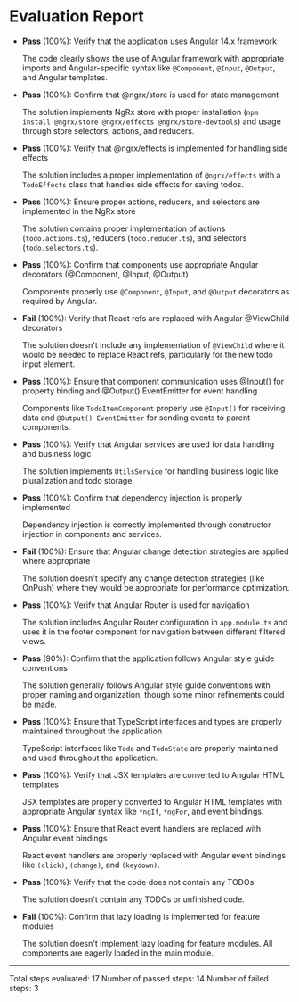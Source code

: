 # Evaluation Report

- **Pass** (100%): Verify that the application uses Angular 14.x framework
  
  The code clearly shows the use of Angular framework with appropriate imports and Angular-specific syntax like `@Component`, `@Input`, `@Output`, and Angular templates.

- **Pass** (100%): Confirm that @ngrx/store is used for state management
  
  The solution implements NgRx store with proper installation (`npm install @ngrx/store @ngrx/effects @ngrx/store-devtools`) and usage through store selectors, actions, and reducers.

- **Pass** (100%): Verify that @ngrx/effects is implemented for handling side effects
  
  The solution includes a proper implementation of `@ngrx/effects` with a `TodoEffects` class that handles side effects for saving todos.

- **Pass** (100%): Ensure proper actions, reducers, and selectors are implemented in the NgRx store
  
  The solution contains proper implementation of actions (`todo.actions.ts`), reducers (`todo.reducer.ts`), and selectors (`todo.selectors.ts`).

- **Pass** (100%): Confirm that components use appropriate Angular decorators (@Component, @Input, @Output)
  
  Components properly use `@Component`, `@Input`, and `@Output` decorators as required by Angular.

- **Fail** (100%): Verify that React refs are replaced with Angular @ViewChild decorators
  
  The solution doesn't include any implementation of `@ViewChild` where it would be needed to replace React refs, particularly for the new todo input element.

- **Pass** (100%): Ensure that component communication uses @Input() for property binding and @Output() EventEmitter for event handling
  
  Components like `TodoItemComponent` properly use `@Input()` for receiving data and `@Output() EventEmitter` for sending events to parent components.

- **Pass** (100%): Verify that Angular services are used for data handling and business logic
  
  The solution implements `UtilsService` for handling business logic like pluralization and todo storage.

- **Pass** (100%): Confirm that dependency injection is properly implemented
  
  Dependency injection is correctly implemented through constructor injection in components and services.

- **Fail** (100%): Ensure that Angular change detection strategies are applied where appropriate
  
  The solution doesn't specify any change detection strategies (like OnPush) where they would be appropriate for performance optimization.

- **Pass** (100%): Verify that Angular Router is used for navigation
  
  The solution includes Angular Router configuration in `app.module.ts` and uses it in the footer component for navigation between different filtered views.

- **Pass** (90%): Confirm that the application follows Angular style guide conventions
  
  The solution generally follows Angular style guide conventions with proper naming and organization, though some minor refinements could be made.

- **Pass** (100%): Ensure that TypeScript interfaces and types are properly maintained throughout the application
  
  TypeScript interfaces like `Todo` and `TodoState` are properly maintained and used throughout the application.

- **Pass** (100%): Verify that JSX templates are converted to Angular HTML templates
  
  JSX templates are properly converted to Angular HTML templates with appropriate Angular syntax like `*ngIf`, `*ngFor`, and event bindings.

- **Pass** (100%): Ensure that React event handlers are replaced with Angular event bindings
  
  React event handlers are properly replaced with Angular event bindings like `(click)`, `(change)`, and `(keydown)`.

- **Pass** (100%): Verify that the code does not contain any TODOs
  
  The solution doesn't contain any TODOs or unfinished code.

- **Fail** (100%): Confirm that lazy loading is implemented for feature modules
  
  The solution doesn't implement lazy loading for feature modules. All components are eagerly loaded in the main module.

---

Total steps evaluated: 17
Number of passed steps: 14
Number of failed steps: 3